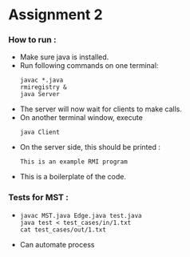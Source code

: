 # Assignment 2

### How to run : 
* Make sure java is installed.
* Run following commands on one terminal: 
    ```
    javac *.java
    rmiregistry &
    java Server
    ```
* The server will now wait for clients to make calls.
* On another terminal window, execute 
    ```
    java Client
    ```
* On the server side, this should be printed : 
    ```
    This is an example RMI program
    ```
* This is a boilerplate of the code.

### Tests for MST :
*   ```
    javac MST.java Edge.java test.java
    java test < test_cases/in/1.txt
    cat test_cases/out/1.txt
    ```
* Can automate process